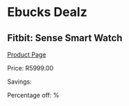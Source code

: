 
# Ebucks Dealz
## Fitbit: Sense Smart Watch
[Product Page](https://www.ebucks.com/web/shop/productSelected.do?prodId=1047351943&catId=842821695)

Price: R5999.00

Savings: 

Percentage off: %
	